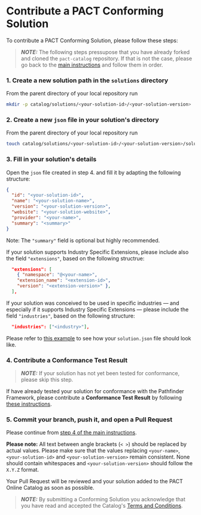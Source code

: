 # Contribute a PACT Conforming Solution

To contribute a PACT Conforming Solution, please follow these steps:

> **_NOTE:_** The following steps pressupose that you have already forked and cloned the `pact-catalog` repository. If that is not the case, please go back to the [main instructions](/README.md) and follow them in order.

### 1. Create a new solution path in the `solutions` directory

From the parent directory of your local repository run

```sh
mkdir -p catalog/solutions/<your-solution-id>/<your-solution-version>
```

### 2. Create a new `json` file in your solution's directory

From the parent directory of your local repository run

```sh
touch catalog/solutions/<your-solution-id>/<your-solution-version>/solution.json
```

### 3. Fill in your solution's details

Open the `json` file created in step 4. and fill it by adapting the following structure:

```json
{
  "id": "<your-solution-id>",
  "name": "<your-solution-name>",
  "version": "<your-solution-version>",
  "website": "<your-solution-website>",
  "provider": "<your-name>",
  "summary": "<summary>"
}
```

Note: The `"summary"` field is optional but highly recommended.

If your solution supports Industry Specific Extensions, please include also the field `"extensions"`, based on the following structrue:

```json
  "extensions": [
    { "namespace": "@<your-name>",
    "extension_name": "<extension-id>",
    "version": "<extension-version>" },
  ],
```

If your solution was conceived to be used in specific industries — and especially if it supports Industry Specific Extensions — please include the field `"industries"`, based on the following structure:

```json
  "industries": ["<industry>"],
```

Please refer to [this example](./catalog/solutions/example-solution/0.0.0/solution.json) to see how your `solution.json` file should look like.

### 4. Contribute a Conformance Test Result

> **_NOTE:_** If your solution has not yet been tested for conformance, please skip this step.

If have already tested your solution for conformance with the Pathfinder Framework, please contribute a <strong>Conformance Test Result</strong> by following [these instructions](./CONTRIB_TEST.md).

### 5. Commit your branch, push it, and open a Pull Request

Please continue from [step 4 of the main instructions](/README.md#4-commit-and-push-your-branch).

<strong>Please note:</strong> All text between angle brackets (`< >`) should be replaced by actual values. Please make sure that the values replacing `<your-name>`, `<your-solution-id>` and `<your-solution-version>` remain consistent. None should contain whitespaces and `<your-solution-version>` should follow the `X.Y.Z` format.

Your Pull Request will be reviewed and your solution added to the PACT Online Catalog as soon as possible.

> **_NOTE:_** By submitting a Conforming Solution you acknowledge that you have read and accepted the Catalog's [Terms and Conditions](/catalog/legal/TERMSANDCONDITIONS.md).
